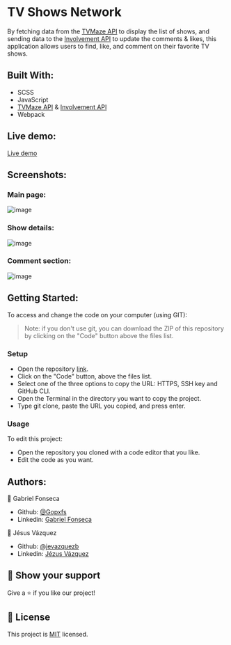 # TV Shows Network
By fetching data from the [TVMaze API](https://www.tvmaze.com/api) to display the list of shows, and sending data to the [Involvement API](https://www.notion.so/microverse/Involvement-API-869e60b5ad104603aa6db59e08150270) to update the comments & likes, this application allows users to find, like, and comment on their favorite TV shows.

## Built With:
- SCSS
- JavaScript
- [TVMaze API](https://www.tvmaze.com/api) & [Involvement API](https://www.notion.so/microverse/Involvement-API-869e60b5ad104603aa6db59e08150270)
- Webpack

## Live demo:
[Live demo](https://gopxfs.github.io/TV-Shows-Network/dist/)

## Screenshots:
### Main page:
![image](https://user-images.githubusercontent.com/42799579/200636495-dc4b7c18-2649-4b11-9853-4baa81809249.png)

### Show details:
![image](https://user-images.githubusercontent.com/42799579/200636657-20124f60-b13e-476b-bdb6-5b3896c6fe41.png)

### Comment section:
![image](https://user-images.githubusercontent.com/42799579/200636777-7b267ee8-9a2f-4f12-a91a-a24aae107c22.png)

## Getting Started:
To access and change the code on your computer (using GIT):
> Note: if you don't use git, you can download the ZIP of this repository by clicking on the "Code" button above the files list.
### Setup
- Open the repository [link](https://github.com/Gopxfs/Leaderboard).
- Click on the "Code" button, above the files list.
- Select one of the three options to copy the URL: HTTPS, SSH key and GitHub CLI.
- Open the Terminal in the directory you want to copy the project.
- Type git clone, paste the URL you copied, and press enter.
### Usage
To edit this project:
- Open the repository you cloned with a code editor that you like.
- Edit the code as you want.

## Authors:
:bust_in_silhouette: Gabriel Fonseca
- Github: [@Gopxfs](https://github.com/Gopxfs)
- Linkedin: [Gabriel Fonseca](https://www.linkedin.com/in/gabriel-fonseca-sales-8bb64b236/)

:bust_in_silhouette: Jésus Vázquez
- Github: [@jevazquezb](https://github.com/jevazquezb)
- Linkedin: [Jézus Vázquez](https://www.linkedin.com/in/jevazquezb/)

## :star2: Show your support
Give a :star: if you like our project!

## :pencil: License
This project is [MIT](https://github.com/Gopxfs/TV-Shows-Network/blob/dev/LICENSE) licensed.
